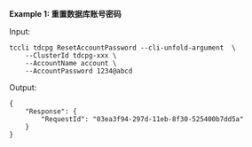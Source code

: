 **Example 1: 重置数据库账号密码**



Input: 

```
tccli tdcpg ResetAccountPassword --cli-unfold-argument  \
    --ClusterId tdcpg-xxx \
    --AccountName account \
    --AccountPassword 1234@abcd
```

Output: 
```
{
    "Response": {
        "RequestId": "03ea3f94-297d-11eb-8f30-525400b7dd5a"
    }
}
```

